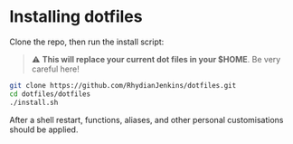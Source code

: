 # Installing dotfiles

Clone the repo, then run the install script:

> :warning: **This will replace your current dot files in your $HOME**. Be very careful here!

```bash
git clone https://github.com/RhydianJenkins/dotfiles.git
cd dotfiles/dotfiles
./install.sh
```

After a shell restart, functions, aliases, and other personal customisations should be applied.
